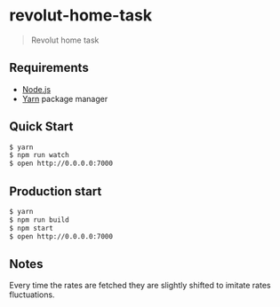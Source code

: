 # revolut-home-task

> Revolut home task


## Requirements

- [Node.js](https://nodejs.org/en/)
- [Yarn](https://yarnpkg.com/en/docs/install) package manager


## Quick Start

```sh
$ yarn
$ npm run watch
$ open http://0.0.0.0:7000
```

## Production start

```sh
$ yarn
$ npm run build
$ npm start
$ open http://0.0.0.0:7000
```

## Notes

Every time the rates are fetched they are slightly shifted to imitate rates fluctuations.
